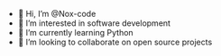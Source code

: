 - 👋 Hi, I’m @Nox-code
- 👀 I’m interested in software development
- 🌱 I’m currently learning Python
- 💞️ I’m looking to collaborate on open source projects


<!---
Nox-code/Nox-code is a ✨ special ✨ repository because its `README.md` (this file) appears on your GitHub profile.
You can click the Preview link to take a look at your changes.
--->
